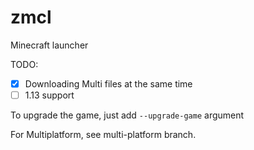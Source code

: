 # zmcl
Minecraft launcher 

TODO:    
 - [x] Downloading Multi files at the same time     
 - [ ] 1.13 support     

To upgrade the game, just add `--upgrade-game` argument

For Multiplatform, see multi-platform branch.
